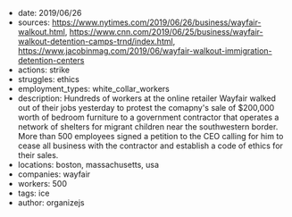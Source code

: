 - date: 2019/06/26
- sources: https://www.nytimes.com/2019/06/26/business/wayfair-walkout.html, https://www.cnn.com/2019/06/25/business/wayfair-walkout-detention-camps-trnd/index.html, https://www.jacobinmag.com/2019/06/wayfair-walkout-immigration-detention-centers
- actions: strike
- struggles: ethics
- employment_types: white_collar_workers
- description: Hundreds of workers at the online retailer Wayfair walked out of their jobs yesterday to protest the comapny's sale of $200,000 worth of bedroom furniture to a government contractor that operates a network of shelters for migrant children near the southwestern border. More than 500 employees signed a petition to the CEO calling for him to cease all business with the contractor and establish a code of ethics for their sales.
- locations: boston, massachusetts, usa
- companies: wayfair
- workers: 500
- tags: ice
- author: organizejs

